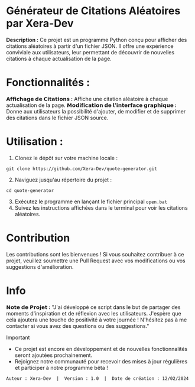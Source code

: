 # Générateur de Citations Aléatoires par Xera-Dev

**Description :** Ce projet est un programme Python conçu pour afficher des citations aléatoires à partir d'un fichier JSON. Il offre une expérience conviviale aux utilisateurs, leur permettant de découvrir de nouvelles citations à chaque actualisation de la page.

# Fonctionnalités :

**𝗔𝗳𝗳𝗶𝗰𝗵𝗮𝗴𝗲 𝗱𝗲 𝗖𝗶𝘁𝗮𝘁𝗶𝗼𝗻𝘀 :** Affiche une citation aléatoire à chaque actualisation de la page.
**𝗠𝗼𝗱𝗶𝗳𝗶𝗰𝗮𝘁𝗶𝗼𝗻 𝗱𝗲 𝗹'𝗶𝗻𝘁𝗲𝗿𝗳𝗮𝗰𝗲 𝗴𝗿𝗮𝗽𝗵𝗶𝗾𝘂𝗲 :** Donne aux utilisateurs la possibilité d'ajouter, de modifier et de supprimer des citations dans le fichier JSON source.

# Utilisation :

1. Clonez le dépôt sur votre machine locale :
  ```
  git clone https://github.com/Xera-Dev/quote-generator.git
  ```
2. Naviguez jusqu'au répertoire du projet :
  ```
  cd quote-generator
  ```
3. Exécutez le programme en lançant le fichier principal `open.bat` 
4. Suivez les instructions affichées dans le terminal pour voir les citations aléatoires.

# Contribution

Les contributions sont les bienvenues ! Si vous souhaitez contribuer à ce projet, veuillez soumettre une Pull Request avec vos modifications ou vos suggestions d'amélioration.

# Info

**𝗡𝗼𝘁𝗲 𝗱𝗲 𝗣𝗿𝗼𝗷𝗲𝘁 :**
"J'ai développé ce script dans le but de partager des moments d'inspiration et de réflexion avec les utilisateurs. J'espère que cela ajoutera une touche de positivité à votre journée ! N'hésitez pas à me contacter si vous avez des questions ou des suggestions."

> [!IMPORTANT]
> - Ce projet est encore en développement et de nouvelles fonctionnalités seront ajoutées prochainement.
> - Rejoignez notre communauté pour recevoir des mises à jour régulières et participer à notre programme bêta !

```Auteur : Xera-Dev  |  Version : 1.0  |  Date de création : 12/02/2024```
